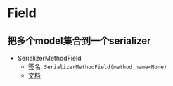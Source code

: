 # Field

## 把多个model集合到一个serializer
- SerializerMethodField
    - 签名: ```SerializerMethodField(method_name=None)```
    - [文档](http://www.django-rest-framework.org/api-guide/fields/#serializermethodfield)